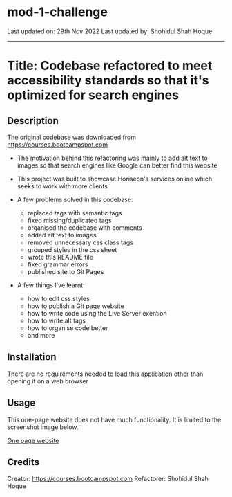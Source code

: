 # mod-1-challenge

Last updated on: 29th Nov 2022
Last updated by: Shohidul Shah Hoque
__________

# Title: Codebase refactored to meet accessibility standards so that it's optimized for search engines

## Description
The original codebase was downloaded from https://courses.bootcampspot.com

- The motivation behind this refactoring was mainly to add alt text to images so that search engines like Google can better find this website

- This project was built to showcase Horiseon's services online which seeks to work with more clients

- A few problems solved in this codebase:
    - replaced tags with semantic tags
    - fixed missing/duplicated tags
    - organised the codebase with comments
    - added alt text to images
    - removed unnecessary css class tags
    - grouped styles in the css sheet
    - wrote this README file
    - fixed grammar errors
    - published site to Git Pages

- A few things I've learnt:
    - how to edit css styles
    - how to publish a Git page website
    - how to write code using the Live Server exention
    - how to write alt tags
    - how to organise code better
    - and more

## Installation
There are no requirements needed to load this application other than opening it on a web browser

## Usage
This one-page website does not have much functionality. It is limited to the screenshot image below.

[One page website](assets/images/01-html-css-git-challenge-demo.png)

## Credits
Creator: https://courses.bootcampspot.com
Refactorer: Shohidul Shah Hoque